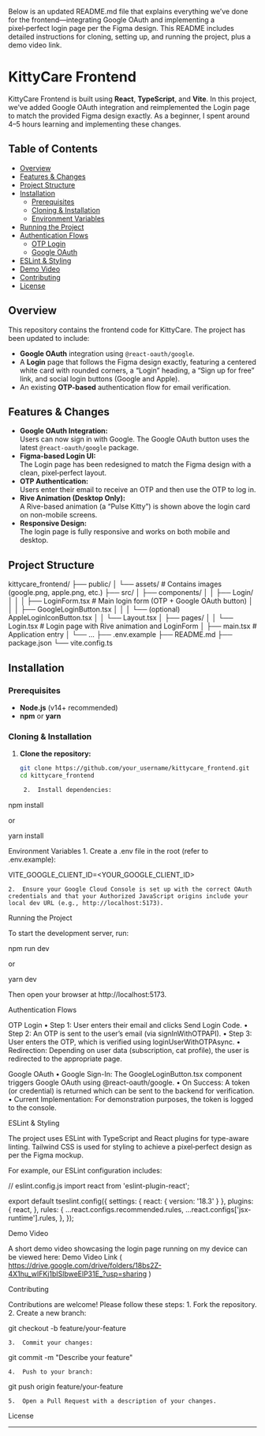 Below is an updated README.md file that explains everything we’ve done for the frontend—integrating Google OAuth and implementing a pixel‑perfect login page per the Figma design. This README includes detailed instructions for cloning, setting up, and running the project, plus a demo video link.

# KittyCare Frontend

KittyCare Frontend is built using **React**, **TypeScript**, and **Vite**. In this project, we've added Google OAuth integration and reimplemented the Login page to match the provided Figma design exactly. As a beginner, I spent around 4–5 hours learning and implementing these changes.

## Table of Contents

- [Overview](#overview)
- [Features & Changes](#features--changes)
- [Project Structure](#project-structure)
- [Installation](#installation)
  - [Prerequisites](#prerequisites)
  - [Cloning & Installation](#cloning--installation)
  - [Environment Variables](#environment-variables)
- [Running the Project](#running-the-project)
- [Authentication Flows](#authentication-flows)
  - [OTP Login](#otp-login)
  - [Google OAuth](#google-oauth)
- [ESLint & Styling](#eslint--styling)
- [Demo Video](#demo-video)
- [Contributing](#contributing)
- [License](#license)

## Overview

This repository contains the frontend code for KittyCare. The project has been updated to include:
- **Google OAuth** integration using `@react-oauth/google`.
- A **Login** page that follows the Figma design exactly, featuring a centered white card with rounded corners, a “Login” heading, a “Sign up for free” link, and social login buttons (Google and Apple).
- An existing **OTP-based** authentication flow for email verification.

## Features & Changes

- **Google OAuth Integration:**  
  Users can now sign in with Google. The Google OAuth button uses the latest `@react-oauth/google` package.
- **Figma-based Login UI:**  
  The Login page has been redesigned to match the Figma design with a clean, pixel‑perfect layout.
- **OTP Authentication:**  
  Users enter their email to receive an OTP and then use the OTP to log in.
- **Rive Animation (Desktop Only):**  
  A Rive-based animation (a “Pulse Kitty”) is shown above the login card on non-mobile screens.
- **Responsive Design:**  
  The login page is fully responsive and works on both mobile and desktop.

## Project Structure

kittycare_frontend/
├── public/
│   └── assets/                  # Contains images (google.png, apple.png, etc.)
├── src/
│   ├── components/
│   │   ├── Login/
│   │   │   ├── LoginForm.tsx    # Main login form (OTP + Google OAuth button)
│   │   │   ├── GoogleLoginButton.tsx
│   │   │   └── (optional) AppleLoginIconButton.tsx
│   │   └── Layout.tsx
│   ├── pages/
│   │   └── Login.tsx            # Login page with Rive animation and LoginForm
│   ├── main.tsx                 # Application entry
│   └── …
├── .env.example
├── README.md
├── package.json
└── vite.config.ts

## Installation

### Prerequisites

- **Node.js** (v14+ recommended)
- **npm** or **yarn**

### Cloning & Installation

1. **Clone the repository:**

   ```bash
   git clone https://github.com/your_username/kittycare_frontend.git
   cd kittycare_frontend

	2.	Install dependencies:

npm install

or

yarn install



Environment Variables
	1.	Create a .env file in the root (refer to .env.example):

VITE_GOOGLE_CLIENT_ID=<YOUR_GOOGLE_CLIENT_ID>


	2.	Ensure your Google Cloud Console is set up with the correct OAuth credentials and that your Authorized JavaScript origins include your local dev URL (e.g., http://localhost:5173).

Running the Project

To start the development server, run:

npm run dev

or

yarn dev

Then open your browser at http://localhost:5173.

Authentication Flows

OTP Login
	•	Step 1: User enters their email and clicks Send Login Code.
	•	Step 2: An OTP is sent to the user’s email (via signInWithOTPAPI).
	•	Step 3: User enters the OTP, which is verified using loginUserWithOTPAsync.
	•	Redirection: Depending on user data (subscription, cat profile), the user is redirected to the appropriate page.

Google OAuth
	•	Google Sign-In:
The GoogleLoginButton.tsx component triggers Google OAuth using @react-oauth/google.
	•	On Success:
A token (or credential) is returned which can be sent to the backend for verification.
	•	Current Implementation:
For demonstration purposes, the token is logged to the console.

ESLint & Styling

The project uses ESLint with TypeScript and React plugins for type-aware linting. Tailwind CSS is used for styling to achieve a pixel‑perfect design as per the Figma mockup.

For example, our ESLint configuration includes:

// eslint.config.js
import react from 'eslint-plugin-react';

export default tseslint.config({
  settings: { react: { version: '18.3' } },
  plugins: {
    react,
  },
  rules: {
    ...react.configs.recommended.rules,
    ...react.configs['jsx-runtime'].rules,
  },
});

Demo Video

A short demo video showcasing the login page running on my device can be viewed here:
Demo Video Link  ( https://drive.google.com/drive/folders/18bs2Z-4X1hu_wIFKj1bISlbweElP31E_?usp=sharing )

Contributing

Contributions are welcome! Please follow these steps:
	1.	Fork the repository.
	2.	Create a new branch:

git checkout -b feature/your-feature


	3.	Commit your changes:

git commit -m "Describe your feature"


	4.	Push to your branch:

git push origin feature/your-feature


	5.	Open a Pull Request with a description of your changes.

License


---

